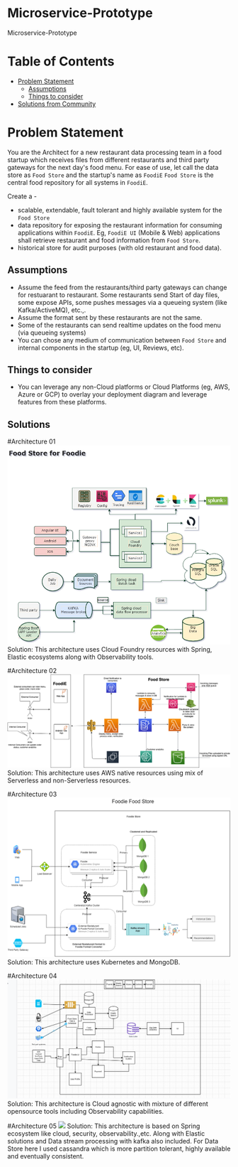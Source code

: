 # Microservice-Prototype
Microservice-Prototype



# Table of Contents
- [Problem Statement](#problem-statement)
    - [Assumptions](#assumptions)
    - [Things to consider](#things-to-consider)
- [Solutions from Community](#solutions-from-community)

# Problem Statement
You are the Architect for a new restaurant data processing team in a food startup which receives files from different restaurants and third party gateways for the next day's food menu. For ease of use, let call the data store as `Food Store` and the startup's name as `FoodiE`
`Food Store` is the central food repository for all systems in `FoodiE`. 

Create a -
- scalable, extendable, fault tolerant and highly available system for the `Food Store`
- data repository for exposing the restaurant information for consuming applications within `FoodiE`. Eg, `FoodiE UI` (Mobile & Web) applications shall retrieve restaurant and food information from `Food Store`.
- historical store for audit purposes (with old restaurant and food data).

## Assumptions
- Assume the feed from the restaurants/third party gateways can change for restuarant to restaurant. Some restaurants send Start of day files, some expose APIs, some pushes messages via a queueing system (like Kafka/ActiveMQ), etc.,.
- Assume the format sent by these restaurants are not the same.
- Some of the restaurants can send realtime updates on the food menu (via queueing systems)
- You can chose any medium of communication between `Food Store` and internal components in the startup (eg, UI, Reviews, etc).

## Things to consider
- You can leverage any non-Cloud platforms or Cloud Platforms (eg, AWS, Azure or GCP) to overlay your deployment diagram and leverage features from these platforms.

## Solutions 
#Architecture 01 
<img src="https://raw.githubusercontent.com/Md-Sanaul-Haque-Shanto/Microservice-Prototype/main/Architecture01.png" />
 Solution: This architecture uses Cloud Foundry resources with Spring, Elastic ecosystems along with Observability tools.

#Architecture 02
<img src="https://raw.githubusercontent.com/Md-Sanaul-Haque-Shanto/Microservice-Prototype/main/Architecture04.png" />
 Solution: This architecture uses AWS native resources using mix of Serverless and non-Serverless resources.

#Architecture 03 
<img src="https://raw.githubusercontent.com/Md-Sanaul-Haque-Shanto/Microservice-Prototype/main/Architecture02.png" />
Solution: This architecture uses Kubernetes and MongoDB.

#Architecture 04 
<img src="https://raw.githubusercontent.com/Md-Sanaul-Haque-Shanto/Microservice-Prototype/main/Architecture03.png" />
Solution: This architecture is Cloud agnostic with mixture of different opensource tools including Observability capabilities.

#Architecture 05 
<img src="https://raw.githubusercontent.com/Md-Sanaul-Haque-Shanto/Microservice-Prototype/main/Architecture05.png" />
Solution: This architecture is based on Spring ecosystem like cloud, security, observability.,etc. Along with Elastic solutions and Data stream processing with kafka also included. For Data Store here I used cassandra which is more partition tolerant, highly available and eventually consistent.
